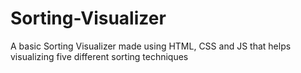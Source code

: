 # Sorting-Visualizer
A basic Sorting Visualizer made using HTML, CSS and JS that helps visualizing five different sorting techniques

